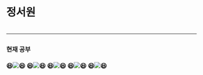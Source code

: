 <h1>정서원<h1>
<hr>
  
<h3> 현재 공부<h3>
  

😆![](https://img.shields.io/badge/HTML5-CSS3-blue)😆 
😆![](https://img.shields.io/badge/web-javascript-green)😆
😆![](https://img.shields.io/badge/programming-c-green)😆
😆![](https://img.shields.io/badge/programming-java-green)😆
😆![](https://img.shields.io/badge/database-SQL-green)😆<br>
 
  
